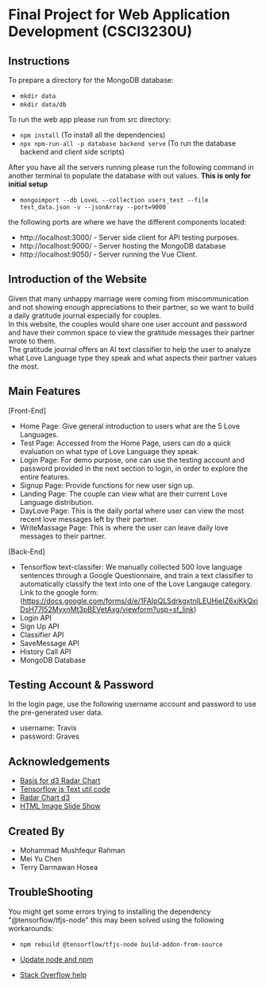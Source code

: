 
# Final Project for Web Application Development (CSCI3230U)

## Instructions
To prepare a directory for the MongoDB database:
- ``mkdir data``
- ``mkdir data/db``


To run the web app please run from src directory:
- ``npm install``  (To install all the dependencies)
- ``npx npm-run-all -p database backend serve``  (To run the database backend and client side scripts)

After you have all the servers running please run the following command in another terminal to  populate the database with out values. **This is only for initial setup**        
- ``mongoimport --db LoveL --collection users_test --file test_data.json -v --jsonArray --port=9000``

the following ports are where we have the different components located:    
- http://localhost:3000/ - Server side client for API testing purposes.
- http://localhost:9000/ - Server hosting the MongoDB database
- http://localhost:9050/ - Server running the Vue Client.

## Introduction of the Website
Given that many unhappy marriage were coming from miscommunication and not showing enough appreciations to their partner, so we want to build a daily gratitude journal especially for couples. <br />
In this website, the couples would share one user account and password and have their common space to view the gratitude messages their partner wrote to them. <br />
The gratitude journal offers an AI text classifier to help the user to analyze what Love Language type they speak and what aspects their partner values the most.

## Main Features
[Front-End]
- Home Page: Give general introduction to users what are the 5 Love Languages.
- Test Page: Accessed from the Home Page, users can do a quick evaluation on what type of Love Language they speak.
- Login Page: For demo purpose, one can use the testing account and password provided in the next section to login, in order to explore the entire features.
- Signup Page: Provide functions for new user sign up.
- Landing Page: The couple can view what are their current Love Language distribution.
- DayLove Page: This is the daily portal where user can view the most recent love messages left by their partner.
- WriteMassage Page: This is where the user can leave daily love messages to their partner.

[Back-End]
- Tensorflow text-classifer: We manually collected 500 love language sentences through a Google Questionnaire, and train a text classifier to automatically classify the text into one of   the Love Langauge category. <br />
  Link to the google form: (https://docs.google.com/forms/d/e/1FAIpQLSdrkgxtnILEUHjeIZ6xiKkQxiDsH77I52MyxnMt3pBEVetAxg/viewform?usp=sf_link)
- Login API
- Sign Up API
- Classifier API
- SaveMessage API
- History Call API
- MongoDB Database


## Testing Account & Password
In the login page, use the following username account and password to use the pre-generated user data.
- username: Travis
- password: Graves


## Acknowledgements
- [Basis for d3 Radar Chart]("https://yangdanny97.github.io/blog/2019/03/01/D3-Spider-Chart")
- [Tensorflow js Text util code](https://gist.github.com/dlebech/5bbabaece36753f8a29e7921d8e5bfc7)
- [Radar Chart d3](http://bl.ocks.org/tpreusse/2bc99d74a461b8c0acb1)
- [HTML Image Slide Show](https://www.w3schools.com/howto/howto_js_slideshow.asp)


## Created By
- Mohammad Mushfequr Rahman
- Mei Yu Chen
- Terry Darmawan Hosea


## TroubleShooting

 You might get some errors trying to installing the dependency "@tensorflow/tfjs-node" this may been solved using the following workarounds:

 - `npm rebuild @tensorflow/tfjs-node build-addon-from-source`
 - [Update node and npm](https://linuxize.com/post/how-to-install-node-js-on-ubuntu-18.04/?fbclid=IwAR3cvu-FScvVc83U57hbuwuZJ0TXAe5Elo8HUr3bJS85cp0wBb7qO-EIjg0)

 - [Stack Overflow help](https://stackoverflow.com/questions/57537386/cannot-import-tensorflow-tfjs-node-in-nodejs)
